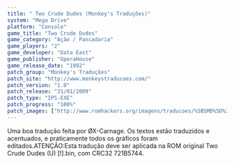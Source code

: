```yaml
---
title: " Two Crude Dudes (Monkey's Traduções)"
system: "Mega Drive"
platform: "Console"
game_title: "Two Crude Dudes"
game_category: "Ação / Pancadaria"
game_players: "2"
game_developer: "Data East"
game_publisher: "OperaHouse"
game_release_date: "1992"
patch_group: "Monkey's Traduções"
patch_site: "http://www.monkeystraducoes.com/"
patch_version: "1.0"
patch_release: "31/01/2009"
patch_type: "IPS-EXE"
patch_progress: "100%"
patch_images: ["http://www.romhackers.org/imagens/traducoes/%5BSMD%5D%20Two%20Crude%20Dudes%20-%20Monkey's%20Tradu%C3%A7%C3%B5es%20-%201.png","http://www.romhackers.org/imagens/traducoes/%5BSMD%5D%20Two%20Crude%20Dudes%20-%20Monkey's%20Tradu%C3%A7%C3%B5es%20-%202.png","http://www.romhackers.org/imagens/traducoes/%5BSMD%5D%20Two%20Crude%20Dudes%20-%20Monkey's%20Tradu%C3%A7%C3%B5es%20-%203.png"]
---
```

Uma boa tradução feita por ØX-Carnage. Os textos estão traduzidos e acentuados, e praticamente todos os gráficos foram editados.ATENÇÃO:Esta tradução deve ser aplicada na ROM original Two Crude Dudes (U) [!].bin, com CRC32 721B5744.